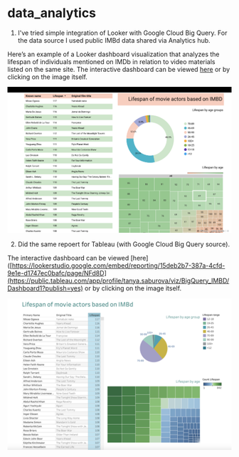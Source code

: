 # data_analytics

1. I've tried simple integration of Looker with Google Cloud Big Query. For the data source I used public IMBd data shared via Analytics hub. 

Here’s an example of a Looker dashboard visualization that analyzes the lifespan of individuals mentioned on IMDb in relation to video materials listed on the same site. The interactive dashboard can be viewed [here](https://lookerstudio.google.com/embed/reporting/15deb2b7-387a-4cfd-9e1e-d1747ec0bafc/page/NFd8D) or by clicking on the image itself.

[![Looker Dashboard Example (IMDb)](Visualisation/Looker_imbd_example.png)](https://lookerstudio.google.com/embed/reporting/15deb2b7-387a-4cfd-9e1e-d1747ec0bafc/page/NFd8D)

2. Did the same repoert for Tableau (with Google Cloud Big Query source). 

The interactive dashboard can be viewed [here]([https://lookerstudio.google.com/embed/reporting/15deb2b7-387a-4cfd-9e1e-d1747ec0bafc/page/NFd8D](https://public.tableau.com/app/profile/tanya.saburova/viz/BigQuery_IMBD/Dashboard1?publish=yes) or by clicking on the image itself.

[![Looker Dashboard Example (IMDb)](Visualisation/Tableau_imbd_example.png)](https://public.tableau.com/app/profile/tanya.saburova/viz/BigQuery_IMBD/Dashboard1?publish=yes)


